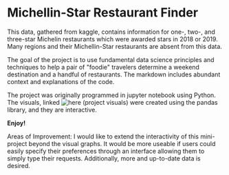 # Michellin-Star Restaurant Finder
This data, gathered from kaggle, contains information for one-, two-, and three-star Michelin restaurants which were awarded stars in 2018 or 2019. Many regions and their Michellin-Star restaurants are absent from this data. 

The goal of the project is to use fundamental data science principles and techniques to help a pair of "foodie" travelers determine a weekend destination and a handful of restaurants. The markdown includes abundant context and explanations of the code. 

The project was originally programmed in jupyter notebook using Python. The visuals, linked ![here (project visuals)](https://github.com/WuSelina/Michellin-Star-Restaurant-Finder-/issues/1) were created using the pandas library, and they are interactive.

**Enjoy!**

Areas of Improvement: I would like to extend the interactivity of this mini-project beyond the visual graphs. It would be more useable if users could easily specify their preferences through an interface allowing them to simply type their requests. Additionally, more and up-to-date data is desired.


